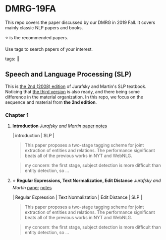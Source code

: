 # DMRG-19FA

This repo covers the paper discussed by our DMRG in 2019 Fall. It covers mainly classic NLP papers and books.

⭐️ is the recommended papers.

Use tags to search papers of your interest.

tags: ||



## Speech and Language Processing (SLP)
This is [the 2nd (2008) edition](http://www.cs.colorado.edu/~martin/slp.html) of Jurafsky and Martin's SLP textbook. Noticing that [the third version](https://web.stanford.edu/~jurafsky/slp3/) is also ready, and there being some difference in the material organization. In this repo, we focus on the sequence and material from **the 2nd edition**.

### Chapter 1



1. **Introduction** 
    _Jurafsky and Martin_
   [paper](http://www.cs.colorado.edu/~martin/SLP/Updates/1.pdf)
   [notes](https://spaces.ac.cn/archives/6671)

    | introduction | SLP |
   > This paper proposes a two-stage tagging scheme for joint extraction of entities and relations. The performance significant beats all of the previous works in NYT and WebNLG.

   > my concern: the first stage, subject detection is more difficult than entity detection, so ...

2. :star: **Regular Expressions, Text Normalization, Edit Distance**
    _Jurafsky and Martin_
   [paper](https://web.stanford.edu/~jurafsky/slp3/2.pdf)
   [notes](https://spaces.ac.cn/archives/6671)

    | Regular Expression | Text Normalization | Edit Distance | SLP |
   > This paper proposes a two-stage tagging scheme for joint extraction of entities and relations. The performance significant beats all of the previous works in NYT and WebNLG.

   > my concern: the first stage, subject detection is more difficult than entity detection, so ...
